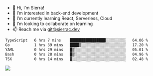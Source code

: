 - 👋 Hi, I’m Sierra!
- 👀 I’m interested in back-end development
- 🌱 I’m currently learning React, Serverless, Cloud
- 💞️ I’m looking to collaborate on learning
- 📫 Reach me via git@sierrac.dev

<!--START_SECTION:waka-->

```txt
TypeScript   6 hrs 7 mins    ████████████████░░░░░░░░░   64.06 %
Go           1 hrs 39 mins   ████▒░░░░░░░░░░░░░░░░░░░░   17.20 %
YAML         0 hrs 29 mins   █▒░░░░░░░░░░░░░░░░░░░░░░░   05.01 %
Bash         0 hrs 28 mins   █▒░░░░░░░░░░░░░░░░░░░░░░░   04.96 %
TSX          0 hrs 14 mins   ▓░░░░░░░░░░░░░░░░░░░░░░░░   02.48 %
```

<!--END_SECTION:waka-->


![](https://hit.yhype.me/github/profile?user_id=7351311)
